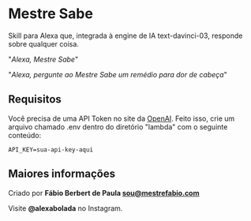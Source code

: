 # Mestre Sabe
Skill para Alexa que, integrada à engine de IA text-davinci-03, responde sobre qualquer coisa.

"*Alexa, Mestre Sabe*"

"*Alexa, pergunte ao Mestre Sabe um remédio para dor de cabeça*"

## Requisitos

Você precisa de uma API Token no site da [OpenAI](https://beta.openai.com). Feito isso, crie um arquivo chamado .env dentro do diretório "lambda" com o seguinte conteúdo:

```
API_KEY=sua-api-key-aqui
```

## Maiores informações

Criado por **Fábio Berbert de Paula <sou@mestrefabio.com>**

Visite **@alexabolada** no Instagram.
